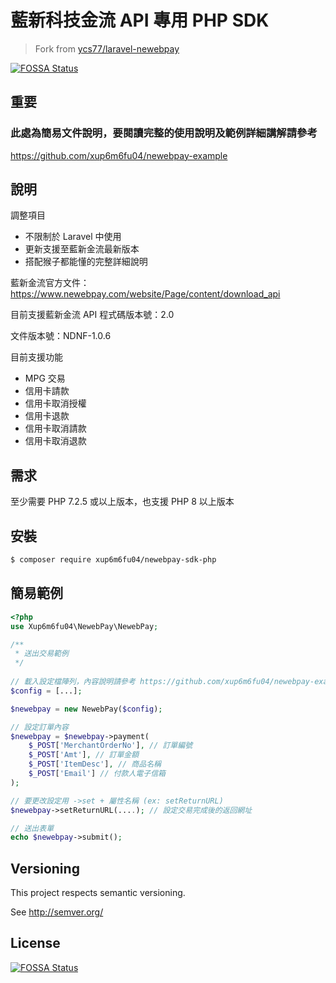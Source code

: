 # 藍新科技金流 API 專用 PHP SDK

> Fork from [ycs77/laravel-newebpay](https://github.com/ycs77/laravel-newebpay)

[![FOSSA Status](https://app.fossa.com/api/projects/git%2Bgithub.com%2Fxup6m6fu04%2Fnewebpay-sdk-php.svg?type=small)](https://app.fossa.com/projects/git%2Bgithub.com%2Fxup6m6fu04%2Fnewebpay-sdk-php?ref=badge_small)

## 重要

### 此處為簡易文件說明，要閱讀完整的使用說明及範例詳細講解請參考<br>
https://github.com/xup6m6fu04/newebpay-example

## 說明

調整項目
- 不限制於 Laravel 中使用
- 更新支援至藍新金流最新版本
- 搭配猴子都能懂的完整詳細說明

藍新金流官方文件：https://www.newebpay.com/website/Page/content/download_api

目前支援藍新金流 API 程式碼版本號：2.0

文件版本號：NDNF-1.0.6

目前支援功能
- MPG 交易
- 信用卡請款
- 信用卡取消授權
- 信用卡退款
- 信用卡取消請款
- 信用卡取消退款

## 需求

至少需要 PHP 7.2.5 或以上版本，也支援 PHP 8 以上版本

## 安裝 ##

```sh
$ composer require xup6m6fu04/newebpay-sdk-php
```

## 簡易範例 ##

```php
<?php
use Xup6m6fu04\NewebPay\NewebPay;

/**
 * 送出交易範例
 */
 
// 載入設定檔陣列，內容說明請參考 https://github.com/xup6m6fu04/newebpay-example/blob/master/src/Config/Config.php
$config = [...];

$newebpay = new NewebPay($config);

// 設定訂單內容
$newebpay = $newebpay->payment(
    $_POST['MerchantOrderNo'], // 訂單編號
    $_POST['Amt'], // 訂單金額
    $_POST['ItemDesc'], // 商品名稱
    $_POST['Email'] // 付款人電子信箱
);

// 要更改設定用 ->set + 屬性名稱 (ex: setReturnURL)
$newebpay->setReturnURL(....); // 設定交易完成後的返回網址

// 送出表單
echo $newebpay->submit();
```

## Versioning
This project respects semantic versioning.

See http://semver.org/

## License

[![FOSSA Status](https://app.fossa.com/api/projects/git%2Bgithub.com%2Fxup6m6fu04%2Fnewebpay-sdk-php.svg?type=large)](https://app.fossa.com/projects/git%2Bgithub.com%2Fxup6m6fu04%2Fnewebpay-sdk-php?ref=badge_large)
